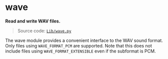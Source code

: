 # wave

**Read and write WAV files.**

> Source code: [`Lib/wave.py`](https://github.com/python/cpython/tree/3.11/Lib/wave.py)

The wave module provides a convenient interface to the WAV sound format. Only files using `WAVE_FORMAT_PCM` are supported. Note that this does not include files using `WAVE_FORMAT_EXTENSIBLE` even if the subformat is PCM.